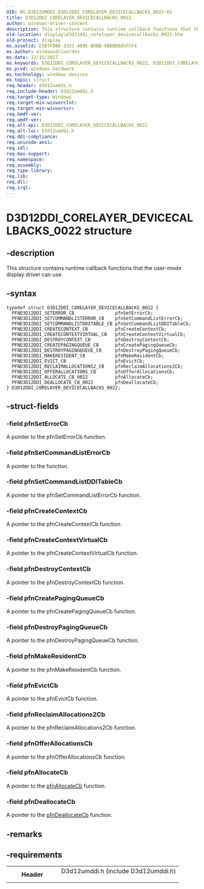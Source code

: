 ```yaml
---
UID: NS.D3D12UMDDI.D3D12DDI_CORELAYER_DEVICECALLBACKS_0022~R1
title: D3D12DDI_CORELAYER_DEVICECALLBACKS_0022
author: windows-driver-content
description: This structure contains runtime callback functions that the user-mode display driver can use.
old-location: display\d3d12ddi_corelayer_devicecallbacks_0022.htm
old-project: display
ms.assetid: E5B7FDB6-3351-489E-B0BB-8B8DD605FCF4
ms.author: windowsdriverdev
ms.date: 12/15/2017
ms.keywords: D3D12DDI_CORELAYER_DEVICECALLBACKS_0022, D3D12DDI_CORELAYER_DEVICECALLBACKS_0022
ms.prod: windows-hardware
ms.technology: windows-devices
ms.topic: struct
req.header: d3d12umddi.h
req.include-header: D3d12umddi.h
req.target-type: Windows
req.target-min-winverclnt: 
req.target-min-winversvr: 
req.kmdf-ver: 
req.umdf-ver: 
req.alt-api: D3D12DDI_CORELAYER_DEVICECALLBACKS_0022
req.alt-loc: D3d12umddi.h
req.ddi-compliance: 
req.unicode-ansi: 
req.idl: 
req.max-support: 
req.namespace: 
req.assembly: 
req.type-library: 
req.lib: 
req.dll: 
req.irql: 
---
```


# D3D12DDI_CORELAYER_DEVICECALLBACKS_0022 structure



## -description
This structure contains runtime callback functions that the user-mode display driver can use.



## -syntax

````
typedef struct D3D12DDI_CORELAYER_DEVICECALLBACKS_0022 {
  PFND3D12DDI_SETERROR_CB               pfnSetErrorCb;
  PFND3D12DDI_SETCOMMANDLISTERROR_CB    pfnSetCommandListErrorCb;
  PFND3D12DDI_SETCOMMANDLISTDDITABLE_CB pfnSetCommandListDDITableCb;
  PFND3D12DDI_CREATECONTEXT_CB          pfnCreateContextCb;
  PFND3D12DDI_CREATECONTEXTVIRTUAL_CB   pfnCreateContextVirtualCb;
  PFND3D12DDI_DESTROYCONTEXT_CB         pfnDestroyContextCb;
  PFND3D12DDI_CREATEPAGINGQUEUE_CB      pfnCreatePagingQueueCb;
  PFND3D12DDI_DESTROYPAGINGQUEUE_CB     pfnDestroyPagingQueueCb;
  PFND3D12DDI_MAKERESIDENT_CB           pfnMakeResidentCb;
  PFND3D12DDI_EVICT_CB                  pfnEvictCb;
  PFND3D12DDI_RECLAIMALLOCATIONS2_CB    pfnReclaimAllocations2Cb;
  PFND3D12DDI_OFFERALLOCATIONS_CB       pfnOfferAllocationsCb;
  PFND3D12DDI_ALLOCATE_CB_0022          pfnAllocateCb;
  PFND3D12DDI_DEALLOCATE_CB_0022        pfnDeallocateCb;
} D3D12DDI_CORELAYER_DEVICECALLBACKS_0022;
````


## -struct-fields

### -field pfnSetErrorCb

A pointer to the pfnSetErrorCb function.


### -field pfnSetCommandListErrorCb

A pointer to the function.


### -field pfnSetCommandListDDITableCb

A pointer to the pfnSetCommandListErrorCb function.


### -field pfnCreateContextCb

A pointer to the pfnCreateContextCb function.


### -field pfnCreateContextVirtualCb

A pointer to the pfnCreateContextVirtualCb function.


### -field pfnDestroyContextCb

A pointer to the pfnDestroyContextCb function.


### -field pfnCreatePagingQueueCb

A pointer to the pfnCreatePagingQueueCb function.


### -field pfnDestroyPagingQueueCb

A pointer to the pfnDestroyPagingQueueCb function.


### -field pfnMakeResidentCb

A pointer to the pfnMakeResidentCb function.


### -field pfnEvictCb

A pointer to the pfnEvictCb function.


### -field pfnReclaimAllocations2Cb

A pointer to the pfnReclaimAllocations2Cb function.


### -field pfnOfferAllocationsCb

A pointer to the pfnOfferAllocationsCb function.


### -field pfnAllocateCb

A pointer to the <a href="..\d3d12umddi\nc-d3d12umddi-pfnd3d12ddi_allocate_cb_0022.md">pfnAllocateCb</a> function.


### -field pfnDeallocateCb

A pointer to the <a href="..\d3d12umddi\nc-d3d12umddi-pfnd3d12ddi_deallocate_cb_0022.md">pfnDeallocateCb</a> function.


## -remarks


## -requirements
<table>
<tr>
<th width="30%">
Header

</th>
<td width="70%">
<dl>
<dt>D3d12umddi.h (include D3d12umddi.h)</dt>
</dl>
</td>
</tr>
</table>